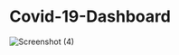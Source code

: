 # Covid-19-Dashboard

![Screenshot (4)](https://user-images.githubusercontent.com/112393761/187676848-46ab7568-e69c-4f69-b538-967b4bccaa6e.png)
